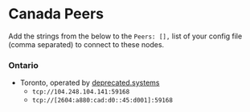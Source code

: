 # Canada Peers

Add the strings from the below to the `Peers: [],` list of your config file (comma separated) to connect to these nodes.

### Ontario

* Toronto, operated by [deprecated.systems](https://deprecated.systems)
  * `tcp://104.248.104.141:59168`
  * `tcp://[2604:a880:cad:d0::45:d001]:59168`
